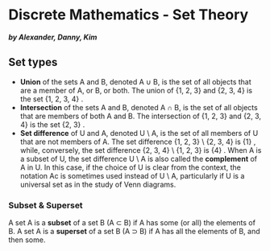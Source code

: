 # Discrete Mathematics - Set Theory

***by Alexander, Danny, Kim***

## Set types

* **Union** of the sets A and B, denoted A ∪ B, is the set of all objects that are a member of A, or B, or both. The union of {1, 2, 3} and {2, 3, 4} is the set {1, 2, 3, 4} .
* **Intersection** of the sets A and B, denoted A ∩ B, is the set of all objects that are members of both A and B. The intersection of {1, 2, 3} and {2, 3, 4} is the set {2, 3} .
* **Set difference** of U and A, denoted U \ A, is the set of all members of U that are not members of A. The set difference {1, 2, 3} \ {2, 3, 4} is {1} , while, conversely, the set difference {2, 3, 4} \ {1, 2, 3} is {4} . When A is a subset of U, the set difference U \ A is also called the **complement** of A in U. In this case, if the choice of U is clear from the context, the notation Ac is sometimes used instead of U \ A, particularly if U is a universal set as in the study of Venn diagrams.

### Subset & Superset

A set A is a **subset** of a set B (A ⊂ B) if A has some (or all) the elements of B.
A set A is a **superset** of a set B (A ⊃ B) if A has all the elements of B, and then some.